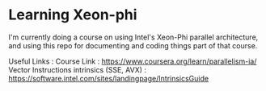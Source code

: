 # Learning Xeon-phi

I'm currently doing a course on using Intel's Xeon-Phi parallel architecture, and using this repo for documenting and coding things part of that course.

Useful Links : 
Course Link : https://www.coursera.org/learn/parallelism-ia/
Vector Instructions intrinsics (SSE, AVX) : https://software.intel.com/sites/landingpage/IntrinsicsGuide
